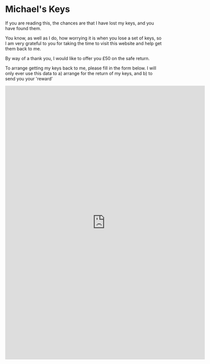 # Michael's Keys

If you are reading this, the chances are that I have lost my keys, and you have found them.

You know, as well as I do, how worrying it is when you lose a set of keys, so I am very grateful to you for taking the time to visit this website and help get them back to me.

By way of a thank you, I would like to offer you £50 on the safe return.

To arrange getting my keys back to me, please fill in the form below. I will only ever use this data to a) arrange for the return of my keys, and b) to send you your 'reward'

<html>
<iframe src="https://docs.google.com/forms/d/e/1FAIpQLSfOV1IMhkXlroMZ-RLjgQL1HGWWNWMxy1kX32zPxn23xBCLqA/viewform?embedded=true" width="640" height="876" frameborder="0" marginheight="0" marginwidth="0">Loading…</iframe>
</html>
